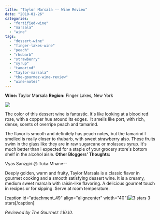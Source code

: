 ```yaml
---
title: "Taylor Marsala -- Wine Review"
date: "2010-01-26"
categories: 
  - "fortified-wine"
  - "marsala"
  - "wine"
tags: 
  - "dessert-wine"
  - "finger-lakes-wine"
  - "peach"
  - "rhubarb"
  - "strawberry"
  - "syrup"
  - "tamarind"
  - "taylor-marsala"
  - "the-gourmez-wine-review"
  - "wine-notes"
---
```


**Wine:** Taylor Marsala **Region:** Finger Lakes, New York

![](http://www.rebeccagomezfarrell.com/gourmez/photos/taylormarsala.jpg)

The color of this dessert wine is fantastic. It's like looking at a blood red rose, with a copper hue around its edges.  It smells like port, with rich, dense, scents of overripe peach and tamarind.

The flavor is smooth and definitely has peach notes, but the tamarind I smelled is really closer to rhubarb, with sweet strawberry also. These fruits swim in the glass like they are in raw sugarcane or molasses syrup. It's much better than I expected for a staple of your grocery store's bottom shelf in the alcohol aisle. **Other Bloggers' Thoughts:**

Vyas Sanzgiri @ Tuka Mhane--

Deeply golden, warm and fruity, Taylor Marsala is a classic flavor in gourmet cooking and a smooth satisfying dessert wine. It is a creamy, medium sweet marsala with raisin-like flavoring. A delicious gourmet touch in recipes or for sipping. Serve at room temperature.

\[caption id="attachment\_49" align="aligncenter" width="40"\]![3 stars](http://www.rebeccagomezfarrell.com/wp-content/uploads/2009/02/rating_avocado1.gif "rating_avocado1") 3 stars\[/caption\]

_Reviewed by The Gourmez 1.16.10._
